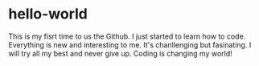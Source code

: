 # hello-world
This is my fisrt time to us the Github. I just started to learn how to code. Everything is new and interesting to me. It's chanllenging but fasinating. I will try all my best and never give up. Coding is changing my world! 
